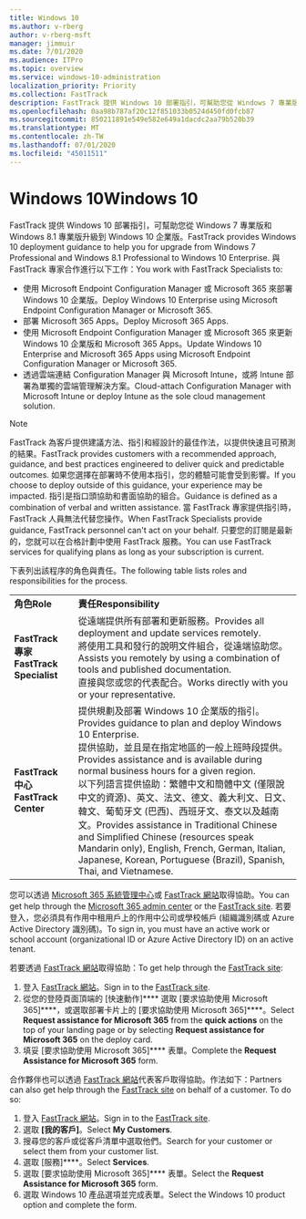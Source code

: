 ```yaml
---
title: Windows 10
ms.author: v-rberg
author: v-rberg-msft
manager: jimmuir
ms.date: 7/01/2020
ms.audience: ITPro
ms.topic: overview
ms.service: windows-10-administration
localization_priority: Priority
ms.collection: FastTrack
description: FastTrack 提供 Windows 10 部署指引，可幫助您從 Windows 7 專業版和 Windows 8.1 專業版升級到 Windows 10 企業版。
ms.openlocfilehash: 0aa98b787af20c12f851033b0524d450fd0fcb87
ms.sourcegitcommit: 850211891e549e582e649a1dacdc2aa79b520b39
ms.translationtype: MT
ms.contentlocale: zh-TW
ms.lasthandoff: 07/01/2020
ms.locfileid: "45011511"
---
```

# <a name="windows-10"></a><span data-ttu-id="4b282-103">Windows 10</span><span class="sxs-lookup"><span data-stu-id="4b282-103">Windows 10</span></span>

<span data-ttu-id="4b282-104">FastTrack 提供 Windows 10 部署指引，可幫助您從 Windows 7 專業版和 Windows 8.1 專業版升級到 Windows 10 企業版。</span><span class="sxs-lookup"><span data-stu-id="4b282-104">FastTrack provides Windows 10 deployment guidance to help you for upgrade from Windows 7 Professional and Windows 8.1 Professional to Windows 10 Enterprise.</span></span> <span data-ttu-id="4b282-105">與 FastTrack 專家合作進行以下工作：</span><span class="sxs-lookup"><span data-stu-id="4b282-105">You work with FastTrack Specialists to:</span></span>

- <span data-ttu-id="4b282-106">使用 Microsoft Endpoint Configuration Manager 或 Microsoft 365 來部署 Windows 10 企業版。</span><span class="sxs-lookup"><span data-stu-id="4b282-106">Deploy Windows 10 Enterprise using Microsoft Endpoint Configuration Manager or Microsoft 365.</span></span>
- <span data-ttu-id="4b282-107">部署 Microsoft 365 Apps。</span><span class="sxs-lookup"><span data-stu-id="4b282-107">Deploy Microsoft 365 Apps.</span></span> 
- <span data-ttu-id="4b282-108">使用 Microsoft Endpoint Configuration Manager 或 Microsoft 365 來更新 Windows 10 企業版和 Microsoft 365 Apps。</span><span class="sxs-lookup"><span data-stu-id="4b282-108">Update Windows 10 Enterprise and Microsoft 365 Apps using Microsoft Endpoint Configuration Manager or Microsoft 365.</span></span>
- <span data-ttu-id="4b282-109">透過雲端連結 Configuration Manager 與 Microsoft Intune，或將 Intune 部署為單獨的雲端管理解決方案。</span><span class="sxs-lookup"><span data-stu-id="4b282-109">Cloud-attach Configuration Manager with Microsoft Intune or deploy Intune as the sole cloud management solution.</span></span>
  
> [!NOTE]
> <span data-ttu-id="4b282-110">FastTrack 為客戶提供建議方法、指引和經設計的最佳作法，以提供快速且可預測的結果。</span><span class="sxs-lookup"><span data-stu-id="4b282-110">FastTrack provides customers with a recommended approach, guidance, and best practices engineered to deliver quick and predictable outcomes.</span></span> <span data-ttu-id="4b282-111">如果您選擇在部署時不使用本指引，您的體驗可能會受到影響。</span><span class="sxs-lookup"><span data-stu-id="4b282-111">If you choose to deploy outside of this guidance, your experience may be impacted.</span></span> <span data-ttu-id="4b282-112">指引是指口頭協助和書面協助的組合。</span><span class="sxs-lookup"><span data-stu-id="4b282-112">Guidance is defined as a combination of verbal and written assistance.</span></span> <span data-ttu-id="4b282-113">當 FastTrack 專家提供指引時，FastTrack 人員無法代替您操作。</span><span class="sxs-lookup"><span data-stu-id="4b282-113">When FastTrack Specialists provide guidance, FastTrack personnel can't act on your behalf.</span></span> <span data-ttu-id="4b282-114">只要您的訂閱是最新的，您就可以在合格計劃中使用 FastTrack 服務。</span><span class="sxs-lookup"><span data-stu-id="4b282-114">You can use FastTrack services for qualifying plans as long as your subscription is current.</span></span>  
    
<span data-ttu-id="4b282-115">下表列出該程序的角色與責任。</span><span class="sxs-lookup"><span data-stu-id="4b282-115">The following table lists roles and responsibilities for the process.</span></span>

|||
|:-----|:-----|
|<span data-ttu-id="4b282-116">**角色**</span><span class="sxs-lookup"><span data-stu-id="4b282-116">**Role**</span></span> <br/> |<span data-ttu-id="4b282-117">**責任**</span><span class="sxs-lookup"><span data-stu-id="4b282-117">**Responsibility**</span></span> <br/> |
|<span data-ttu-id="4b282-118">**FastTrack 專家**</span><span class="sxs-lookup"><span data-stu-id="4b282-118">**FastTrack Specialist**</span></span> <br/> |<span data-ttu-id="4b282-119">從遠端提供所有部署和更新服務。</span><span class="sxs-lookup"><span data-stu-id="4b282-119">Provides all deployment and update services remotely.</span></span>  <br/> <span data-ttu-id="4b282-120">將使用工具和發行的說明文件組合，從遠端協助您。</span><span class="sxs-lookup"><span data-stu-id="4b282-120">Assists you remotely by using a combination of tools and published documentation.</span></span> <br/> <span data-ttu-id="4b282-121">直接與您或您的代表配合。</span><span class="sxs-lookup"><span data-stu-id="4b282-121">Works directly with you or your representative.</span></span>|
|<span data-ttu-id="4b282-122">**FastTrack 中心**</span><span class="sxs-lookup"><span data-stu-id="4b282-122">**FastTrack Center**</span></span>  <br/> |<span data-ttu-id="4b282-123">提供規劃及部署 Windows 10 企業版的指引。</span><span class="sxs-lookup"><span data-stu-id="4b282-123">Provides guidance to plan and deploy Windows 10 Enterprise.</span></span>   <br/> <span data-ttu-id="4b282-124">提供協助，並且是在指定地區的一般上班時段提供。</span><span class="sxs-lookup"><span data-stu-id="4b282-124">Provides assistance and is available during normal business hours for a given region.</span></span> <br/> <span data-ttu-id="4b282-125">以下列語言提供協助：繁體中文和簡體中文 (僅限說中文的資源)、英文、法文、德文、義大利文、日文、韓文、葡萄牙文 (巴西)、西班牙文、泰文以及越南文。</span><span class="sxs-lookup"><span data-stu-id="4b282-125">Provides assistance in Traditional Chinese and Simplified Chinese (resources speak Mandarin only), English, French, German, Italian, Japanese, Korean, Portuguese (Brazil), Spanish, Thai, and Vietnamese.</span></span>|
 
<span data-ttu-id="4b282-126">您可以透過 [Microsoft 365 系統管理中心](https://go.microsoft.com/fwlink/?linkid=2032704)或 [FastTrack 網站](https://go.microsoft.com/fwlink/?linkid=780698)取得協助。</span><span class="sxs-lookup"><span data-stu-id="4b282-126">You can get help through the [Microsoft 365 admin center](https://go.microsoft.com/fwlink/?linkid=2032704) or the [FastTrack site](https://go.microsoft.com/fwlink/?linkid=780698).</span></span> <span data-ttu-id="4b282-127">若要登入，您必須具有作用中租用戶上的作用中公司或學校帳戶 (組織識別碼或 Azure Active Directory 識別碼)。</span><span class="sxs-lookup"><span data-stu-id="4b282-127">To sign in, you must have an active work or school account (organizational ID or Azure Active Directory ID) on an active tenant.</span></span> 

<span data-ttu-id="4b282-128">若要透過 [FastTrack 網站](https://go.microsoft.com/fwlink/?linkid=780698)取得協助：</span><span class="sxs-lookup"><span data-stu-id="4b282-128">To get help through the [FastTrack site](https://go.microsoft.com/fwlink/?linkid=780698):</span></span> 
1.    <span data-ttu-id="4b282-129">登入 [FastTrack 網站](https://go.microsoft.com/fwlink/?linkid=780698)。</span><span class="sxs-lookup"><span data-stu-id="4b282-129">Sign in to the [FastTrack site](https://go.microsoft.com/fwlink/?linkid=780698).</span></span> 
2.    <span data-ttu-id="4b282-130">從您的登陸頁面頂端的 [快速動作]\*\*\*\* 選取 [要求協助使用 Microsoft 365]\*\*\*\*，或選取部署卡片上的 [要求協助使用 Microsoft 365]\*\*\*\*。</span><span class="sxs-lookup"><span data-stu-id="4b282-130">Select **Request assistance for Microsoft 365** from the **quick actions** on the top of your landing page or by selecting **Request assistance for Microsoft 365** on the deploy card.</span></span>
3.    <span data-ttu-id="4b282-131">填妥 [要求協助使用 Microsoft 365]\*\*\*\* 表單。</span><span class="sxs-lookup"><span data-stu-id="4b282-131">Complete the **Request Assistance for Microsoft 365** form.</span></span>
  
<span data-ttu-id="4b282-p104">合作夥伴也可以透過 [FastTrack 網站](https://go.microsoft.com/fwlink/?linkid=780698)代表客戶取得協助。作法如下：</span><span class="sxs-lookup"><span data-stu-id="4b282-p104">Partners can also get help through the [FastTrack site](https://go.microsoft.com/fwlink/?linkid=780698) on behalf of a customer. To do so:</span></span>
1.    <span data-ttu-id="4b282-134">登入 [FastTrack 網站](https://go.microsoft.com/fwlink/?linkid=780698)。</span><span class="sxs-lookup"><span data-stu-id="4b282-134">Sign in to the [FastTrack site](https://go.microsoft.com/fwlink/?linkid=780698).</span></span> 
2.    <span data-ttu-id="4b282-135">選取 **[我的客戶]**。</span><span class="sxs-lookup"><span data-stu-id="4b282-135">Select **My Customers**.</span></span>
3.    <span data-ttu-id="4b282-136">搜尋您的客戶或從客戶清單中選取他們。</span><span class="sxs-lookup"><span data-stu-id="4b282-136">Search for your customer or select them from your customer list.</span></span>
4.    <span data-ttu-id="4b282-137">選取 [服務]\*\*\*\*。</span><span class="sxs-lookup"><span data-stu-id="4b282-137">Select **Services**.</span></span>
5.    <span data-ttu-id="4b282-138">選取 [要求協助使用 Microsoft 365]\*\*\*\* 表單。</span><span class="sxs-lookup"><span data-stu-id="4b282-138">Select the **Request Assistance for Microsoft 365** form.</span></span>
6.    <span data-ttu-id="4b282-139">選取 Windows 10 產品選項並完成表單。</span><span class="sxs-lookup"><span data-stu-id="4b282-139">Select the Windows 10 product option and complete the form.</span></span>
 
